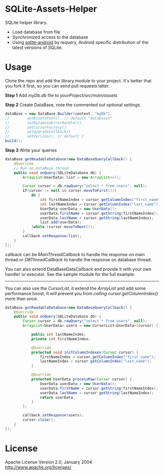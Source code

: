 # SQLite-Assets-Helper
SQLite helper library.
 
 - Load database from file
 - Synchronized access to the database
 - Using [sqlite-android](https://github.com/requery/sqlite-android) by requery, Android specific distribution of the latest versions of SQLite.
 
# Usage

Clone the repo and add the library module to your project. 
It's better that you fork it first, so you can send pull requests latter.

**Step 1**
Add _myDb.db_ file to _yourProject/src/main/assets_

**Step 2**
Create DataBase, note the commented out optional settings.

```java
dataBase = new DataBase.Builder(context, "myDb").
//        setAssetsPath(). // default "databases"
//        setDatabaseErrorHandler().
//        setCursorFactory().
//        setUpgradeCallback()
//        setVersion(). // default 1
build();
```

**Step 3**
Write your queries

```java
dataBase.getReadableDatabase(new DataBaseQueryCallback() {
    @Override
    // Run on DataBase thread
    public void onQuery(SQLiteDatabase db) {
        ArrayList<UserData> list = new ArrayList<>();

        Cursor cursor = db.rawQuery("select * from users", null);
        if(cursor != null && cursor.moveToFirst()){
            do {
                int firstNameIndex = cursor.getColumnIndex("first_name");
                int lastNameIndex = cursor.getColumnIndex("last_name");
                UserData userData = new UserData();
                userData.firstName = cursor.getString(firstNameIndex);
                userData.lastName = cursor.getString(lastNameIndex);
                list.add(userData);
            }while (cursor.moveToNext());
        }
        callback.setResponse(list);
    }
});
```

callback can be _MainThreadCallback_ to handle the response on main thread or 
_DBThreadCallback_ to handle the response on database thread.

You can also extend DataBaseDataCallback and provide it with your own handler or executor.
See the sample module for the full example.

_____

You can also use the _CursorList_, it extend the _ArrayList_ and add some performance boost,
It will prevent you from _calling cursor.getColumnIndex()_ more than once.

```Java
dataBase.getReadableDatabase(new DataBaseQueryCallback() {
    @Override
    public void onQuery(SQLiteDatabase db) {
        Cursor cursor = db.rawQuery("select * from users", null);
        ArrayList<UserData> users = new CursorList<UserData>(cursor) {

            public int lastNameIndex;
            private int firstNameIndex;

            @Override
            protected void initColumnIndexes(Cursor cursor) {
                firstNameIndex = cursor.getColumnIndex("first_name");
                lastNameIndex = cursor.getColumnIndex("last_name");
            }

            @Override
            protected UserData processRaw(Cursor cursor) {
                UserData userData = new UserData();
                userData.firstName = cursor.getString(firstNameIndex);
                userData.lastName = cursor.getString(lastNameIndex);
                return userData;
            }
        };

        callback.setResponse(users);
        cursor.close();
    }
});
```

# License 
Apache License Version 2.0, January 2004
http://www.apache.org/licenses/
